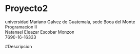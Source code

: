 # Proyecto2

universidad Mariano Galvez de Guatemala, sede Boca del Monte  
Programacion II  
Natanael Eleazar Escobar Monzon  
7690-16-16333  

#Descripcion


